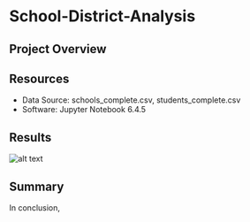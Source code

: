 # School-District-Analysis

## Project Overview

## Resources
- Data Source: schools_complete.csv, students_complete.csv
- Software: Jupyter Notebook 6.4.5

## Results

![alt text](https://github.com/thehatch4815162342/) 
 
 
## Summary
In conclusion,



